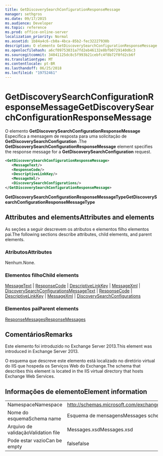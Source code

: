 ```yaml
---
title: GetDiscoverySearchConfigurationResponseMessage
manager: sethgros
ms.date: 09/17/2015
ms.audience: Developer
ms.topic: reference
ms.prod: office-online-server
localization_priority: Normal
ms.assetid: 1b84a4c6-cb0a-4bca-85b2-fec32227930b
description: O elemento GetDiscoverySearchConfigurationResponseMessage Especifica a mensagem de resposta para uma solicitação de GetDiscoverySearchConfiguration.
ms.openlocfilehash: a6cf09753031a7fd2eb46132e8bfb0729140d6c3
ms.sourcegitcommit: 34041125dc8c5f993b21cebfc4f8b72f0fd2cb6f
ms.translationtype: MT
ms.contentlocale: pt-BR
ms.lasthandoff: 06/25/2018
ms.locfileid: "19752461"
---
```

# <a name="getdiscoverysearchconfigurationresponsemessage"></a><span data-ttu-id="05519-103">GetDiscoverySearchConfigurationResponseMessage</span><span class="sxs-lookup"><span data-stu-id="05519-103">GetDiscoverySearchConfigurationResponseMessage</span></span>

<span data-ttu-id="05519-104">O elemento **GetDiscoverySearchConfigurationResponseMessage** Especifica a mensagem de resposta para uma solicitação de **GetDiscoverySearchConfiguration** .</span><span class="sxs-lookup"><span data-stu-id="05519-104">The **GetDiscoverySearchConfigurationResponseMessage** element specifies the response message for a **GetDiscoverySearchConfiguration** request.</span></span> 
  
```XML
<GetDiscoverySearchConfigurationResponseMessage>
   <MessageText/>
   <ResponseCode/>
   <DescriptiveLinkKey/>
   <MessageXml/>
   <DiscoverySearchConfigurations/>
</GetDiscoverySearchConfigurationResponseMessage>
```

 <span data-ttu-id="05519-105">**GetDiscoverySearchConfigurationResponseMessageType**</span><span class="sxs-lookup"><span data-stu-id="05519-105">**GetDiscoverySearchConfigurationResponseMessageType**</span></span>
## <a name="attributes-and-elements"></a><span data-ttu-id="05519-106">Attributes and elements</span><span class="sxs-lookup"><span data-stu-id="05519-106">Attributes and elements</span></span>

<span data-ttu-id="05519-107">As seções a seguir descrevem os atributos e elementos filho elementos pai.</span><span class="sxs-lookup"><span data-stu-id="05519-107">The following sections describe attributes, child elements, and parent elements.</span></span>
  
### <a name="attributes"></a><span data-ttu-id="05519-108">Atributos</span><span class="sxs-lookup"><span data-stu-id="05519-108">Attributes</span></span>

<span data-ttu-id="05519-109">Nenhum.</span><span class="sxs-lookup"><span data-stu-id="05519-109">None.</span></span>
  
### <a name="child-elements"></a><span data-ttu-id="05519-110">Elementos filho</span><span class="sxs-lookup"><span data-stu-id="05519-110">Child elements</span></span>

<span data-ttu-id="05519-111">[MessageText](messagetext.md) | [ResponseCode](responsecode.md) | [DescriptiveLinkKey](descriptivelinkkey.md) | [MessageXml](messagexml.md) | [DiscoverySearchConfigurations](discoverysearchconfigurations.md)</span><span class="sxs-lookup"><span data-stu-id="05519-111">[MessageText](messagetext.md) | [ResponseCode](responsecode.md) | [DescriptiveLinkKey](descriptivelinkkey.md) | [MessageXml](messagexml.md) | [DiscoverySearchConfigurations](discoverysearchconfigurations.md)</span></span>
  
### <a name="parent-elements"></a><span data-ttu-id="05519-112">Elementos pai</span><span class="sxs-lookup"><span data-stu-id="05519-112">Parent elements</span></span>

[<span data-ttu-id="05519-113">ResponseMessages</span><span class="sxs-lookup"><span data-stu-id="05519-113">ResponseMessages</span></span>](responsemessages.md)
  
## <a name="remarks"></a><span data-ttu-id="05519-114">Comentários</span><span class="sxs-lookup"><span data-stu-id="05519-114">Remarks</span></span>

<span data-ttu-id="05519-115">Este elemento foi introduzido no Exchange Server 2013.</span><span class="sxs-lookup"><span data-stu-id="05519-115">This element was introduced in Exchange Server 2013.</span></span>
  
<span data-ttu-id="05519-116">O esquema que descreve este elemento está localizado no diretório virtual do IIS que hospeda os Serviços Web do Exchange.</span><span class="sxs-lookup"><span data-stu-id="05519-116">The schema that describes this element is located in the IIS virtual directory that hosts Exchange Web Services.</span></span>
  
## <a name="element-information"></a><span data-ttu-id="05519-117">Informações de elemento</span><span class="sxs-lookup"><span data-stu-id="05519-117">Element information</span></span>

|||
|:-----|:-----|
|<span data-ttu-id="05519-118">Namespace</span><span class="sxs-lookup"><span data-stu-id="05519-118">Namespace</span></span>  <br/> |http://schemas.microsoft.com/exchange/services/2006/messages  <br/> |
|<span data-ttu-id="05519-119">Nome do esquema</span><span class="sxs-lookup"><span data-stu-id="05519-119">Schema name</span></span>  <br/> |<span data-ttu-id="05519-120">Esquema de mensagens</span><span class="sxs-lookup"><span data-stu-id="05519-120">Messages schema</span></span>  <br/> |
|<span data-ttu-id="05519-121">Arquivo de validação</span><span class="sxs-lookup"><span data-stu-id="05519-121">Validation file</span></span>  <br/> |<span data-ttu-id="05519-122">Messages.xsd</span><span class="sxs-lookup"><span data-stu-id="05519-122">Messages.xsd</span></span>  <br/> |
|<span data-ttu-id="05519-123">Pode estar vazio</span><span class="sxs-lookup"><span data-stu-id="05519-123">Can be empty</span></span>  <br/> |<span data-ttu-id="05519-124">false</span><span class="sxs-lookup"><span data-stu-id="05519-124">false</span></span>  <br/> |
   


